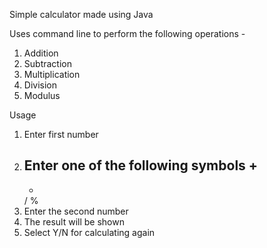 Simple calculator made using Java

Uses command line to perform the following operations - 
1. Addition
2. Subtraction
3. Multiplication
4. Division
5. Modulus

Usage
1. Enter first number
2. Enter one of the following symbols
    +
    -
    *
    /
    %
3. Enter the second number
4. The result will be shown
5. Select Y/N for calculating again

